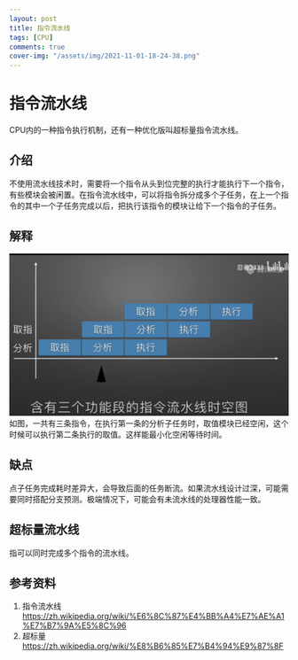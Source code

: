 ```yaml
---
layout: post
title: 指令流水线
tags: [CPU]
comments: true
cover-img: "/assets/img/2021-11-01-18-24-38.png"
---
```

# 指令流水线
CPU内的一种指令执行机制，还有一种优化版叫超标量指令流水线。

## 介绍
不使用流水线技术时，需要将一个指令从头到位完整的执行才能执行下一个指令，有些模块会被闲置。在指令流水线中，可以将指令拆分成多个子任务，在上一个指令的其中一个子任务完成以后，把执行该指令的模块让给下一个指令的子任务。

## 解释
![](/assets/img/2021-11-01-18-24-38.png)
如图，一共有三条指令，在执行第一条的分析子任务时，取值模块已经空闲，这个时候可以执行第二条执行的取值。这样能最小化空闲等待时间。

## 缺点
点子任务完成耗时差异大，会导致后面的任务断流。如果流水线设计过深，可能需要同时搭配分支预测。极端情况下，可能会有未流水线的处理器性能一致。

## 超标量流水线
指可以同时完成多个指令的流水线。

## 参考资料
1. 指令流水线 https://zh.wikipedia.org/wiki/%E6%8C%87%E4%BB%A4%E7%AE%A1%E7%B7%9A%E5%8C%96
2. 超标量 https://zh.wikipedia.org/wiki/%E8%B6%85%E7%B4%94%E9%87%8F

